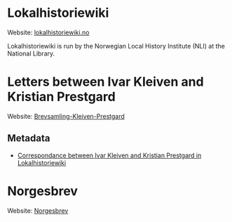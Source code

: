 # Lokalhistoriewiki
Website: [lokalhistoriewiki.no](https://lokalhistoriewiki.no/wiki/lokalhistoriewiki.no:Hovedside)

Lokalhistoriewiki is run by the Norwegian Local History Institute (NLI) at the National Library.


# Letters between Ivar Kleiven and Kristian Prestgard
Website: [Brevsamling-Kleiven-Prestgard](https://lokalhistoriewiki.no/wiki/Kategori:Brevsamling_Kleiven-Prestgard)

## Metadata
- [Correspondance between Ivar Kleiven and Kristian Prestgard in Lokalhistoriewiki](https://github.com/norkorr/nb_kilder/blob/master/data/NLI_Kleiven-Prestgard_CMIF.xml)

# Norgesbrev
Website: [Norgesbrev](https://lokalhistoriewiki.no/wiki/Kjeldearkiv:Liste_over_Norgesbrev)

